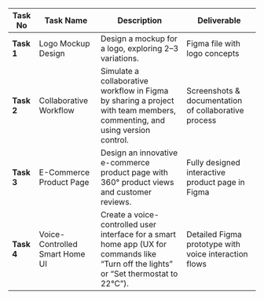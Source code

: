  Task No | Task Name | Description | Deliverable |
|---------|-----------|-------------|-------------|
| **Task 1** | Logo Mockup Design | Design a mockup for a logo, exploring 2–3 variations. | Figma file with logo concepts |
| **Task 2** | Collaborative Workflow | Simulate a collaborative workflow in Figma by sharing a project with team members, commenting, and using version control. | Screenshots & documentation of collaborative process |
| **Task 3** | E-Commerce Product Page | Design an innovative e-commerce product page with 360° product views and customer reviews. | Fully designed interactive product page in Figma |
| **Task 4** | Voice-Controlled Smart Home UI | Create a voice-controlled user interface for a smart home app (UX for commands like “Turn off the lights” or “Set thermostat to 22°C”). | Detailed Figma prototype with voice interaction flows |
